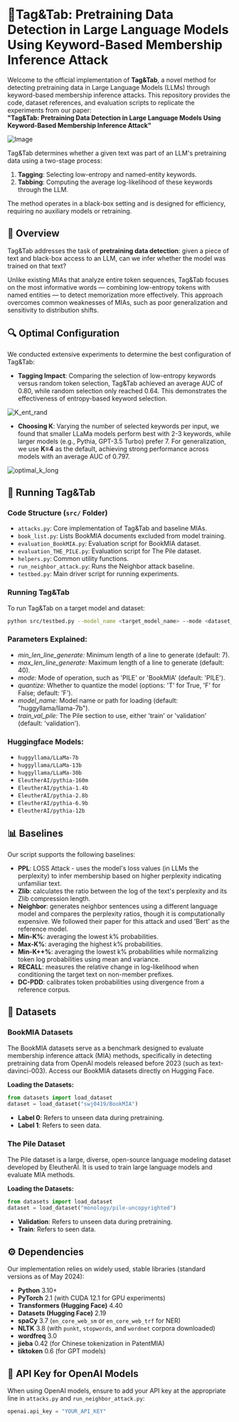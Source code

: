 # 🧩Tag&Tab: Pretraining Data Detection in Large Language Models Using Keyword-Based Membership Inference Attack

Welcome to the official implementation of **Tag&Tab**, a novel method for detecting pretraining data in Large Language Models (LLMs) through keyword-based membership inference attacks. This repository provides the code, dataset references, and evaluation scripts to replicate the experiments from our paper:  
**"Tag&Tab: Pretraining Data Detection in Large Language Models Using Keyword-Based Membership Inference Attack"**

![Image](https://github.com/user-attachments/assets/18a04423-8c78-4675-81f8-7827e988eef9)

Tag&Tab determines whether a given text was part of an LLM's pretraining data using a two-stage process:
1. **Tagging**: Selecting low-entropy and named-entity keywords.
2. **Tabbing**: Computing the average log-likelihood of these keywords through the LLM.

The method operates in a black-box setting and is designed for efficiency, requiring no auxiliary models or retraining.

## 📄 Overview

Tag&Tab addresses the task of **pretraining data detection**: given a piece of text and black-box access to an LLM, can we infer whether the model was trained on that text?

Unlike existing MIAs that analyze entire token sequences, Tag&Tab focuses on the most informative words — combining low-entropy tokens with named entities — to detect memorization more effectively. This approach overcomes common weaknesses of MIAs, such as poor generalization and sensitivity to distribution shifts.

## 🔍 Optimal Configuration

We conducted extensive experiments to determine the best configuration of Tag&Tab:

- **Tagging Impact**: Comparing the selection of low-entropy keywords versus random token selection, Tag&Tab achieved an average AUC of 0.80, while random selection only reached 0.64. This demonstrates the effectiveness of entropy-based keyword selection.
  
![K_ent_rand](https://github.com/user-attachments/assets/91bef60b-b182-4a8b-a5f5-6da133c268a6)

- **Choosing K**: Varying the number of selected keywords per input, we found that smaller LLaMa models perform best with 2-3 keywords, while larger models (e.g., Pythia, GPT-3.5 Turbo) prefer 7. For generalization, we use **K=4** as the default, achieving strong performance across models with an average AUC of 0.797.

![optimal_k_long](https://github.com/user-attachments/assets/c4e56bc3-eaa6-4f83-b882-9b7f3f4fb038)

## 🚀 Running Tag&Tab

### Code Structure (`src/` Folder)
- `attacks.py`: Core implementation of Tag&Tab and baseline MIAs.
- `book_list.py`: Lists BookMIA documents excluded from model training.
- `evaluation_BookMIA.py`: Evaluation script for BookMIA dataset.
- `evaluation_THE_PILE.py`: Evaluation script for The Pile dataset.
- `helpers.py`: Common utility functions.
- `run_neighbor_attack.py`: Runs the Neighbor attack baseline.
- `testbed.py`: Main driver script for running experiments.

### Running Tag&Tab
To run Tag&Tab on a target model and dataset:

```bash
python src/testbed.py --model_name <target_model_name> --mode <dataset_name>

```

### Parameters Explained:
- _min_len_line_generate:_ Minimum length of a line to generate (default: 7).
- _max_len_line_generate:_ Maximum length of a line to generate (default: 40).
- _mode:_ Mode of operation, such as 'PILE' or 'BookMIA' (default: 'PILE').
- _quantize:_ Whether to quantize the model (options: 'T' for True, 'F' for False; default: 'F').
- _model_name:_ Model name or path for loading (default: "huggyllama/llama-7b").
- _train_val_pile:_ The Pile section to use, either 'train' or 'validation' (default: 'validation').

### Huggingface Models:

- `huggyllama/LLaMa-7b`
- `huggyllama/LLaMa-13b`
- `huggyllama/LLaMa-30b`
- `EleutherAI/pythia-160m`
- `EleutherAI/pythia-1.4b`
- `EleutherAI/pythia-2.8b`
- `EleutherAI/pythia-6.9b`
- `EleutherAI/pythia-12b`



## 📊 Baselines

Our script supports the following baselines:
- **PPL**: LOSS Attack - uses the model's loss values (in LLMs the perplexity) to infer membership based on higher perplexity indicating unfamiliar text.
- **Zlib**: calculates the ratio between the log of the text's perplexity and its Zlib compression length.
- **Neighbor**: generates neighbor sentences using a different language model and compares the perplexity ratios, though it is computationally expensive. We followed their paper for this attack and used 'Bert' as the reference model.
- **Min-K%**: averaging the lowest k% probabilities.
- **Max-K%**: averaging the highest k% probabilities.
- **Min-K++%**: averaging the lowest k% probabilities while normalizing token log probabilities using mean and variance.
- **RECALL**: measures the relative change in log-likelihood when conditioning the target text on non-member prefixes.
- **DC-PDD**: calibrates token probabilities using divergence from a reference corpus.

## 📘 Datasets

### BookMIA Datasets

The BookMIA datasets serve as a benchmark designed to evaluate membership inference attack (MIA) methods, specifically in detecting pretraining data from OpenAI models released before 2023 (such as text-davinci-003). Access our BookMIA datasets directly on Hugging Face.

**Loading the Datasets:**

```python
from datasets import load_dataset
dataset = load_dataset("swj0419/BookMIA")
```

- **Label 0**: Refers to unseen data during pretraining.
- **Label 1**: Refers to seen data.


### The Pile Dataset

The Pile dataset is a large, diverse, open-source language modeling dataset developed by EleutherAI. It is used to train large language models and evaluate MIA methods.

**Loading the Datasets:**

```python
from datasets import load_dataset
dataset = load_dataset("monology/pile-uncopyrighted")
```

- **Validation**: Refers to unseen data during pretraining.
- **Train**: Refers to seen data.


## ⚙️ Dependencies

Our implementation relies on widely used, stable libraries (standard versions as of May 2024):

- **Python** 3.10+
- **PyTorch** 2.1 (with CUDA 12.1 for GPU experiments)
- **Transformers (Hugging Face)** 4.40
- **Datasets (Hugging Face)** 2.19
- **spaCy** 3.7 (`en_core_web_sm` or `en_core_web_trf` for NER)
- **NLTK** 3.8 (with `punkt`, `stopwords`, and `wordnet` corpora downloaded)
- **wordfreq** 3.0
- **jieba** 0.42 (for Chinese tokenization in PatentMIA)
- **tiktoken** 0.6 (for GPT models)
  

## 🔐 API Key for OpenAI Models

When using OpenAI models, ensure to add your API key at the appropriate line in `attacks.py` and `run_neighbor_attack.py`:

```python
openai.api_key = "YOUR_API_KEY"
```


